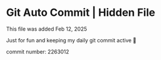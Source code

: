# Git Auto Commit | Hidden File

This file was added Feb 12, 2025

Just for fun and keeping my daily git commit active 🤪

commit number: 2263012
